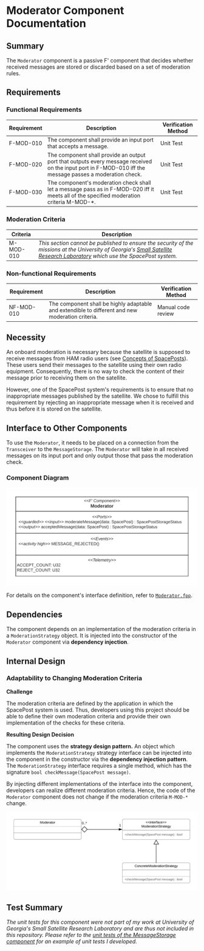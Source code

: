 # Moderator Component Documentation
## Summary
The `Moderator` component is a passive F' component that decides whether received messages are stored or discarded based on a set of moderation rules.
## Requirements
### Functional Requirements
Requirement | Description | Verification Method
---- | ---- | --------------
F-MOD-010 | The component shall provide an input port that accepts a message. | Unit Test
F-MOD-020 | The component shall provide an output port that outputs every message received on the input port in F-MOD-010 iff the message passes a moderation check. | Unit Test
F-MOD-030 | The component's moderation check shall let a message pass as in F-MOD-020 iff it meets all of the specified moderation criteria M-MOD-*. | Unit Test


### Moderation Criteria
Criteria | Description | 
----------- | ---------------------- | 
M-MOD-010 | *This section cannot be published to ensure the security of the missions at the University of Georgia's [Small Satellite Research Laboratory](http://www.smallsat.uga.edu/) which use the SpacePost system.*

### Non-functional Requirements
Requirement | Description | Verification Method
----------- | ----------- | -------------------
NF-MOD-010 | The component shall be highly adaptable and extendible to different and new moderation criteria. | Manual code review

## Necessity
An onboard moderation is necessary because the satellite is supposed to receive messages from HAM radio users (see [Concepts of SpacePosts](../../README.md#the-concept-of-spaceposts)). These users send their messages to the satellite using their own radio equipment. Consequently, there is no way to check the content of their message prior to receiving them on the satellite.

However, one of the SpacePost system's requirements is to ensure that no inappropriate messages published by the satellite. We chose to fulfill this requirement by rejecting an inappropriate message when it is received and thus before it is stored on the satellite.

## Interface to Other Components
To use the `Moderator`, it needs to be placed on a connection from the `Transceiver` to the `MessageStorage`. The `Moderator` will take in all received messages on its input port and only output those that pass the moderation check.

### Component Diagram
![Moderator Component Diagram](img/Moderator_ComponentDiagram.png)

For details on the component's interface definition, refer to [`Moderator.fpp`](../../Moderator/Moderator.fpp).

## Dependencies
The component depends on an implementation of the moderation criteria in a `ModerationStrategy` object. It is injected into the constructor of the `Moderator` component via **dependency injection**.

## Internal Design
### Adaptability to Changing Moderation Criteria

**Challenge**

The moderation criteria are defined by the application in which the SpacePost system is used. Thus, developers using this project should be able to define their own moderation criteria and provide their own implementation of the checks for these criteria.

**Resulting Design Decision**

The component uses the **strategy design pattern.** An object which implements the `ModerationStrategy` strategy interface can be injected into the component in the constructor via the **dependency injection pattern**. The `ModerationStrategy` interface requires a single method, which has the signature `bool checkMessage(SpacePost message)`. 

By injecting different implementations of the interface into the component, developers can realize different moderation criteria. Hence, the code of the `Moderator` component does not change if the moderation criteria `M-MOD-*` change.

![Strategy Design Pattern in the Moderator component](img/Moderator_StrategyPattern.png)


## Test Summary
*The unit tests for this component were not part of my work at University of Georgia's Small Satellite Research Laboratory and are thus not included in this repository. Please refer to the [unit tests of the MessageStorage component](../MessageStorage/UnitTestDocumentation.md) for an example of unit tests I developed.*